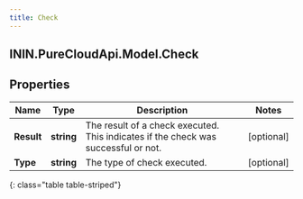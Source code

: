 ```yaml
---
title: Check
---
```

## ININ.PureCloudApi.Model.Check

## Properties

|Name | Type | Description | Notes|
|------------ | ------------- | ------------- | -------------|
| **Result** | **string** | The result of a check executed. This indicates if the check was successful or not. | [optional] |
| **Type** | **string** | The type of check executed. | [optional] |
{: class="table table-striped"}


